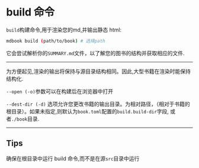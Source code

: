 # build 命令

`build`构建命令,用于渲染您的md,并输出静态 html:

```bash
mdbook build (path/to/book) # 选择path
```

它会尝试解析你的`SUMMARY.md`文件，以了解您的图书的结构并获取相应的文件.

---

为方便起见,渲染的输出将保持与源目录结构相同。因此,大型书籍在渲染时能保持结构化.

`--open (-o)`参数可以在构建后在浏览器中打开

`--dest-dir (-d)` 选项允许您更改书籍的输出目录。为相对路径，（相对于书籍的根目录）。如果未指定,则默认为`book.toml`配置的`build.build-dir`字段, 或者`./book`目录.







------

## Tips

确保在根目录中运行 build 命令,而不是在源`src`目录中运行

